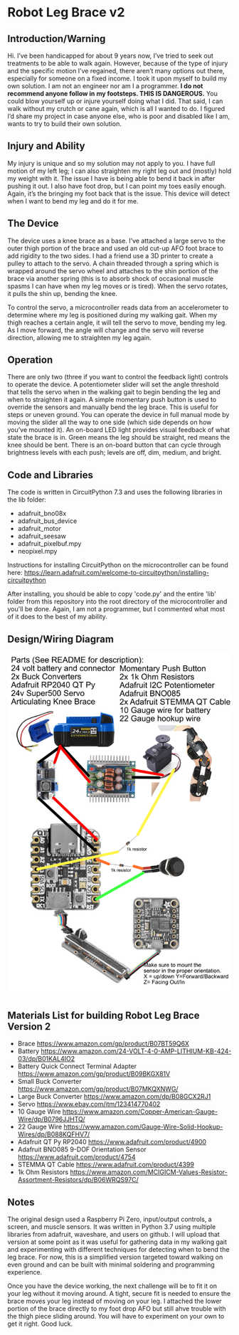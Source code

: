 # Robot Leg Brace v2
## Introduction/Warning

Hi. I’ve been handicapped for about 9 years now, I’ve tried to seek out treatments to be able to walk again. However, because of the type of injury and the specific motion I’ve regained, there aren’t many options out there, especially for someone on a fixed income. I took it upon myself to build my own solution. I am not an engineer nor am I a programmer. **I do not recommend anyone follow in my footsteps. THIS IS DANGEROUS.** You could blow yourself up or injure yourself doing what I did. That said, I can walk without my crutch or cane again, which is all I wanted to do. I figured I’d share my project in case anyone else, who is poor and disabled like I am, wants to try to build their own solution. 

## Injury and Ability

My injury is unique and so my solution may not apply to you. I have full motion of my left leg; I can also straighten my right leg out and (mostly) hold my weight with it. The issue I have is being able to bend it back in after pushing it out. I also have foot drop, but I can point my toes easily enough. Again, it’s the bringing my foot back that is the issue. This device will detect when I want to bend my leg and do it for me.

## The Device

The device uses a knee brace as a base. I’ve attached a large servo to the outer thigh portion of the brace and used an old cut-up AFO foot brace to add rigidity to the two sides. I had a friend use a 3D printer to create a pulley to attach to the servo. A chain threaded through a spring which is wrapped around the servo wheel and attaches to the shin portion of the brace via another spring (this is to absorb shock of occasional muscle spasms I can have when my leg moves or is tired). When the servo rotates, it pulls the shin up, bending the knee. 

To control the servo, a microcontroller reads data from an accelerometer to determine where my leg is positioned during my walking gait. When my thigh reaches a certain angle, it will tell the servo to move, bending my leg. As I move forward, the angle will change and the servo will reverse direction, allowing me to straighten my leg again.

## Operation

There are only two (three if you want to control the feedback light) controls to operate the device. A potentiometer slider will set the angle threshold that tells the servo when in the walking gait to begin bending the leg and when to straighten it again. A simple momentary push button is used to override the sensors and manually bend the leg brace. This is useful for steps or uneven ground. You can operate the device in full manual mode by moving the slider all the way to one side (which side depends on how you’ve mounted it). An on-board LED light provides visual feedback of what state the brace is in. Green means the leg should be straight, red means the knee should be bent. There is an on-board button that can cycle through brightness levels with each push; levels are off, dim, medium, and bright.

## Code and Libraries

The code is written in CircuitPython 7.3 and uses the following libraries in the lib folder:

- adafruit_bno08x
- adafruit_bus_device
- adafruit_motor
- adafruit_seesaw
- adafruit_pixelbuf.mpy
- neopixel.mpy

Instructions for installing CircuitPython on the microcontroller can be found here: https://learn.adafruit.com/welcome-to-circuitpython/installing-circuitpython 

After installing, you should be able to copy 'code.py' and the entire 'lib' folder from this repository into the root directory of the microcontroller and you'll be done. Again, I am not a programmer, but I commented what most of it does to the best of my ability. 

## Design/Wiring Diagram

![LegV2 Diagram](robotlegv2design.png)

## Materials List for building Robot Leg Brace Version 2

- Brace https://www.amazon.com/gp/product/B07BT59Q6X
- Battery https://www.amazon.com/24-VOLT-4-0-AMP-LITHIUM-KB-424-03/dp/B01KAL4IO2
- Battery Quick Connect Terminal Adapter https://www.amazon.com/gp/product/B09BKGX81V
- Small Buck Converter https://www.amazon.com/gp/product/B07MKQXNWG/
- Large Buck Converter https://www.amazon.com/dp/B08GCX2RJ1
- Servo https://www.ebay.com/itm/123414770402
- 10 Gauge Wire https://www.amazon.com/Copper-American-Gauge-Wire/dp/B0796JJHTQ/
- 22 Gauge Wire https://www.amazon.com/Gauge-Wire-Solid-Hookup-Wires/dp/B088KQFHV7/
- Adafruit QT Py RP2040 https://www.adafruit.com/product/4900
- Adafruit BNO085 9-DOF Orientation Sensor https://www.adafruit.com/product/4754
- STEMMA QT Cable https://www.adafruit.com/product/4399
- 1k Ohm Resistors https://www.amazon.com/MCIGICM-Values-Resistor-Assortment-Resistors/dp/B06WRQS97C/

## Notes

The original design used a Raspberry Pi Zero, input/output controls, a screen, and muscle sensors. It was written in Python 3.7 using multiple libraries from adafruit, waveshare, and users on github. I will upload that version at some point as it was useful for gathering data in my walking gait and experimenting with different techniques for detecting when to bend the leg brace. For now, this is a simplified version targeted toward walking on even ground and can be built with minimal soldering and programming experience.

Once you have the device working, the next challenge will be to fit it on your leg without it moving around. A tight, secure fit is needed to ensure the brace moves your leg instead of moving *on* your leg. I attached the lower portion of the brace directly to my foot drop AFO but still ahve trouble with the thigh piece sliding around. You will have to experiment on your own to get it right. Good luck.

